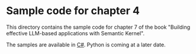 # Sample code for chapter 4

This directory contains the sample code for chapter 7 of the book "Building effective LLM-based applications with Semantic Kernel".

The samples are available in [C#](csharp/). Python is coming at a later date.
